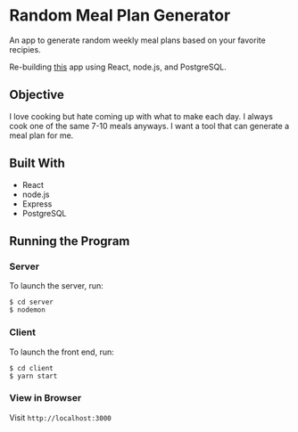# Random Meal Plan Generator

An app to generate random weekly meal plans based on your favorite recipies.

Re-building [this](https://github.com/meghaniankov/meal-planner) app using React, node.js, and PostgreSQL.

## Objective
I love cooking but hate coming up with what to make each day. I always cook one of the same 7-10 meals anyways. I want a tool that can generate a meal plan for me.

## Built With
- React
- node.js
- Express
- PostgreSQL

## Running the Program

### Server

To launch the server, run:

```
$ cd server
$ nodemon
```

### Client

To launch the front end, run:

```
$ cd client
$ yarn start
```

### View in Browser

Visit ```http://localhost:3000```